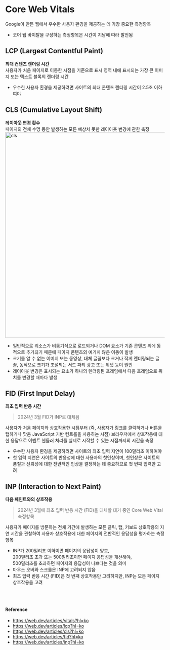 # Core Web Vitals
Google이 만든 웹에서 우수한 사용자 환경을 제공하는 데 가장 중요한 측정항목
- 코어 웹 바이탈을 구성하는 측정항목은 시간이 지남에 따라 발전됨


## LCP (Largest Contentful Paint)
**최대 컨텐츠 렌더링 시간**
<br>사용자가 처음 페이지로 이동한 시점을 기준으로 표시 영역 내에 표시되는 가장 큰 이미지 또는 텍스트 블록의 렌더링 시간
- 우수한 사용자 환경을 제공하려면 사이트의 최대 콘텐츠 렌더링 시간이 2.5초 이하여야


## CLS (Cumulative Layout Shift)
**레이아웃 변경 횟수**
<br>페이지의 전체 수명 동안 발생하는 모든 예상치 못한 레이아웃 변경에 관한 측정
<img src="https://web.dev/static/articles/cls/image/layout-shift-example-mul-10d90b67b5d6a_1920.png?hl=ko" alt="cls" width="650px">
- 일반적으로 리소스가 비동기식으로 로드되거나 DOM 요소가 기존 콘텐츠 위에 동적으로 추가되기 때문에 페이지 콘텐츠의 예기치 않은 이동이 발생
- 크기를 알 수 없는 이미지 또는 동영상, 대체 글꼴보다 크거나 작게 렌더링되는 글꼴, 동적으로 크기가 조절되는 서드 파티 광고 또는 위젯 등이 원인
- 레이아웃 변경은 표시되는 요소가 하나의 렌더링된 프레임에서 다음 프레임으로 위치를 변경할 때마다 발생


## FID (First Input Delay)
**최초 입력 반응 시간**
> 2024년 3월 FID가 INP로 대체됨

사용자가 처음 페이지와 상호작용한 시점부터 (즉, 사용자가 링크를 클릭하거나 버튼을 탭하거나 맞춤 JavaScript 기반 컨트롤을 사용하는 시점) 브라우저에서 상호작용에 대한 응답으로 이벤트 핸들러 처리를 실제로 시작할 수 있는 시점까지의 시간을 측정
- 우수한 사용자 환경을 제공하려면 사이트의 최초 입력 지연이 100밀리초 이하여야
- 첫 입력 지연은 사이트의 반응성에 대한 사용자의 첫인상이며, 첫인상은 사이트의 품질과 신뢰성에 대한 전반적인 인상을 결정하는 데 중요하므로 첫 번째 입력만 고려


## INP (Interaction to Next Paint)
**다음 페인트와의 상호작용**
> 2024년 3월에 최초 입력 반응 시간 (FID)을 대체할 대기 중인 Core Web Vital 측정항목

사용자가 페이지를 방문하는 전체 기간에 발생하는 모든 클릭, 탭, 키보드 상호작용의 지연 시간을 관찰하여 사용자 상호작용에 대한 페이지의 전반적인 응답성을 평가하는 측정항목
- INP가 200밀리초 이하이면 페이지의 응답성이 양호,
<br>200밀리초 초과 또는 500밀리초이면 페이지 응답성을 개선해야,
<br>500밀리초를 초과하면 페이지의 응답성이 나쁘다는 것을 의미
- 마우스 오버와 스크롤은 INP에 고려되지 않음
- 최초 입력 반응 시간 (FID)은 첫 번째 상호작용만 고려하지만, INP는 모든 페이지 상호작용을 고려


<br><br>

#### Reference
- https://web.dev/articles/vitals?hl=ko
- https://web.dev/articles/lcp?hl=ko
- https://web.dev/articles/cls?hl=ko
- https://web.dev/articles/fid?hl=ko
- https://web.dev/articles/inp?hl=ko

